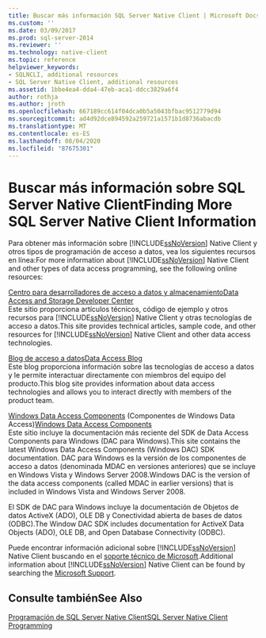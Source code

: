```yaml
---
title: Buscar más información SQL Server Native Client | Microsoft Docs
ms.custom: ''
ms.date: 03/09/2017
ms.prod: sql-server-2014
ms.reviewer: ''
ms.technology: native-client
ms.topic: reference
helpviewer_keywords:
- SQLNCLI, additional resources
- SQL Server Native Client, additional resources
ms.assetid: 1bbe4ea4-dda4-47eb-aca1-ddcc3829a6f4
author: rothja
ms.author: jroth
ms.openlocfilehash: 667189cc614f04dca0b5a5043bfbac9512779d94
ms.sourcegitcommit: ad4d92dce894592a259721a1571b1d8736abacdb
ms.translationtype: MT
ms.contentlocale: es-ES
ms.lasthandoff: 08/04/2020
ms.locfileid: "87675301"
---
```

# <a name="finding-more-sql-server-native-client-information"></a><span data-ttu-id="24ad7-102">Buscar más información sobre SQL Server Native Client</span><span class="sxs-lookup"><span data-stu-id="24ad7-102">Finding More SQL Server Native Client Information</span></span>
  <span data-ttu-id="24ad7-103">Para obtener más información sobre [!INCLUDE[ssNoVersion](../../includes/ssnoversion-md.md)] Native Client y otros tipos de programación de acceso a datos, vea los siguientes recursos en línea:</span><span class="sxs-lookup"><span data-stu-id="24ad7-103">For more information about [!INCLUDE[ssNoVersion](../../includes/ssnoversion-md.md)] Native Client and other types of data access programming, see the following online resources:</span></span>  
  
 [<span data-ttu-id="24ad7-104">Centro para desarrolladores de acceso a datos y almacenamiento</span><span class="sxs-lookup"><span data-stu-id="24ad7-104">Data Access and Storage Developer Center</span></span>](https://go.microsoft.com/fwlink?linkid=4173)  
 <span data-ttu-id="24ad7-105">Este sitio proporciona artículos técnicos, código de ejemplo y otros recursos para [!INCLUDE[ssNoVersion](../../includes/ssnoversion-md.md)] Native Client y otras tecnologías de acceso a datos.</span><span class="sxs-lookup"><span data-stu-id="24ad7-105">This site provides technical articles, sample code, and other resources for [!INCLUDE[ssNoVersion](../../includes/ssnoversion-md.md)] Native Client and other data access technologies.</span></span>  
  
 [<span data-ttu-id="24ad7-106">Blog de acceso a datos</span><span class="sxs-lookup"><span data-stu-id="24ad7-106">Data Access Blog</span></span>](https://go.microsoft.com/fwlink/?LinkId=48617)  
 <span data-ttu-id="24ad7-107">Este blog proporciona información sobre las tecnologías de acceso a datos y le permite interactuar directamente con miembros del equipo del producto.</span><span class="sxs-lookup"><span data-stu-id="24ad7-107">This blog site provides information about data access technologies and allows you to interact directly with members of the product team.</span></span>  
  
 <span data-ttu-id="24ad7-108">[Windows Data Access Components](https://go.microsoft.com/fwlink/?LinkId=107907) (Componentes de Windows Data Access)</span><span class="sxs-lookup"><span data-stu-id="24ad7-108">[Windows Data Access Components](https://go.microsoft.com/fwlink/?LinkId=107907)</span></span>  
 <span data-ttu-id="24ad7-109">Este sitio incluye la documentación más reciente del SDK de Data Access Components para Windows (DAC para Windows).</span><span class="sxs-lookup"><span data-stu-id="24ad7-109">This site contains the latest Windows Data Access Components (Windows DAC) SDK documentation.</span></span> <span data-ttu-id="24ad7-110">DAC para Windows es la versión de los componentes de acceso a datos (denominada MDAC en versiones anteriores) que se incluye en Windows Vista y Windows Server 2008.</span><span class="sxs-lookup"><span data-stu-id="24ad7-110">Windows DAC is the version of the data access components (called MDAC in earlier versions) that is included in Windows Vista and Windows Server 2008.</span></span>  
  
 <span data-ttu-id="24ad7-111">El SDK de DAC para Windows incluye la documentación de Objetos de datos ActiveX (ADO), OLE DB y Conectividad abierta de bases de datos (ODBC).</span><span class="sxs-lookup"><span data-stu-id="24ad7-111">The Window DAC SDK includes documentation for ActiveX Data Objects (ADO), OLE DB, and Open Database Connectivity (ODBC).</span></span>  
  
 <span data-ttu-id="24ad7-112">Puede encontrar información adicional sobre [!INCLUDE[ssNoVersion](../../includes/ssnoversion-md.md)] Native Client buscando en el [soporte técnico de Microsoft](https://support.microsoft.com).</span><span class="sxs-lookup"><span data-stu-id="24ad7-112">Additional information about [!INCLUDE[ssNoVersion](../../includes/ssnoversion-md.md)] Native Client can be found by searching the [Microsoft Support](https://support.microsoft.com).</span></span>  
  
## <a name="see-also"></a><span data-ttu-id="24ad7-113">Consulte también</span><span class="sxs-lookup"><span data-stu-id="24ad7-113">See Also</span></span>  
 [<span data-ttu-id="24ad7-114">Programación de SQL Server Native Client</span><span class="sxs-lookup"><span data-stu-id="24ad7-114">SQL Server Native Client Programming</span></span>](sql-server-native-client-programming.md)  
  
  
